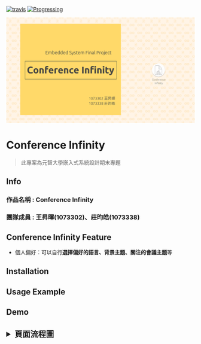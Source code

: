 [![travis](https://travis-ci.org/schollz/progressbar.svg?branch=master)](https://travis-ci.org/schollz/progressbar) 
[![Progressing](https://img.shields.io/badge/coverage-70%25-brightgreen.svg)](https://gocover.io/github.com/schollz/progressbar)

![image](https://github.com/axuy312/wikiCFP_APP/blob/master/Cover%20Img/Conference%20Infinity%20Page%20Cover.png)


# Conference Infinity

> 此專案為元智大學嵌入式系統設計期末專題

<h2> Info </h2>

### 作品名稱 : Conference Infinity
### 團隊成員 : 王昇暉(1073302)、莊昀皓(1073338)

<h2> Conference Infinity Feature </h2>

* 個人偏好：可以自行**選擇偏好的語言、背景主題、關注的會議主題**等

## Installation

<h2> Usage Example </h2>

<h2> Demo </h2>
 
<h2><details>
 <summary>頁面流程圖</summary>
    <img src="" />
  <summary>功能圖</summary>
    <img src="" />
 </details>
 </h2>
